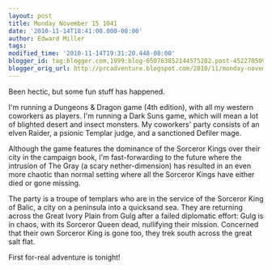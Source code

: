 ```yaml
---
layout: post
title: Monday November 15 1041
date: '2010-11-14T18:41:00.000-08:00'
author: Edward Miller
tags: 
modified_time: '2010-11-14T19:31:20.448-08:00'
blogger_id: tag:blogger.com,1999:blog-650763852144575282.post-4522705094200178549
blogger_orig_url: http://prcadventure.blogspot.com/2010/11/monday-november-15-1041.html
---
```


Been hectic, but some fun stuff has happened.

I'm running a Dungeons & Dragon game (4th edition), with all my western coworkers as players. I'm running a Dark Suns game, which will mean a lot of blighted desert and insect monsters. My coworkers' party consists of an elven Raider, a psionic Templar judge, and a sanctioned Defiler mage. 

Although the game features the dominance of the Sorceror Kings over their city in the campaign book, I'm fast-forwarding to the future where the intrusion of The Gray (a scary nether-dimension) has resulted in an even more chaotic than normal setting where all the Sorceror Kings have either died or gone missing. 

The party is a troupe of templars who are in the service of the Sorceror King of Balic, a city on a peninsula into a quicksand sea. They are returning across the Great Ivory Plain from Gulg after a failed diplomatic effort: Gulg is in chaos, with its Sorceror Queen dead, nullifying their mission. Concerned that their own Sorceror King is gone too, they trek south across the great salt flat.

First for-real adventure is tonight!
